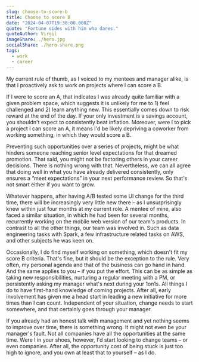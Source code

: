 ```yaml
---
slug: choose-to-score-b
title: Choose to score B
date: "2024-04-07T19:30:00.000Z"
quote: "Fortune sides with him who dares."
quoteAuthor: Virgil
imageShare: ./hero.jpg
socialShare: ./hero-share.png
tags:
  - work
  - career
---
```


My current rule of thumb, as I voiced to my mentees and manager alike, is that I proactively ask to work on projects where I can score a B.

If I were to score an A, that indicates I was already quite familiar with a given problem space, which suggests it is unlikely for me to 1) feel challenged and 2) learn anything new. This essentially comes down to risk reward at the end of the day. If your only investment is a savings account, you shouldn't expect to consistently beat inflation. Moreover, were I to pick a project I can score an A, it means I'd be likely depriving a coworker from working something, in which they would score a B.

Preventing such opportunities over a series of projects, might be what hinders someone reaching senior level expectations for that dreamed promotion. That said, you might not be factoring others in your career decisions. There is nothing wrong with that. Nevertheless, we can all agree that doing well in what you have already delivered consistently, only ensures a “meet expectations” in your next performance review. So that's not smart either if you want to grow.

Whatever happens, after having A/B tested some UI change for the third time, there will be increasingly very little new there – as I unsurprisingly knew within just four months at my current role. A mentee of mine, also faced a similar situation, in which he had been for several months, recurrently working on the mobile web version of our team's products. In contrast to all the other things, our team was involved in. Such as data engineering tasks with Spark, a few infrastructure related tasks on AWS, and other subjects he was keen on.

Occasionally, I do find myself working on something, which doesn't fit my score B criteria. That's fine, but it should be the exception to the rule. Very often, my personal agenda and that of the business can go hand in hand. And the same applies to you – if you put the effort. This can be as simple as taking new responsibilities, nurturing a regular meeting with a PM, or persistently asking my manager what's next during your 1on1s. All things I do to have first-hand knowledge of coming projects. After all, early involvement has given me a head start in leading a new initiative for more times than I can count. Independent of your situation, change needs to start somewhere, and that certainly goes through your manager.

If you already had an honest talk with management and yet nothing seems to improve over time, there is something wrong. It might not even be your manager's fault. Not all companies have all the opportunities at the same time. Were I in your shoes, however, I'd start looking to change teams – or even companies. After all, the opportunity cost of being stuck is just too high to ignore, and you own at least that to yourself – as I do.